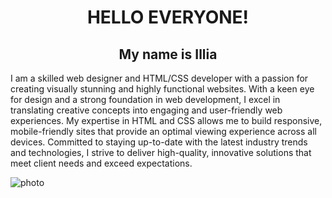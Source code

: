 <h1 align="center">HELLO EVERYONE!</h1>
<h2 align="center">My name is Illia</h2>
<p>I am a skilled web designer and HTML/CSS developer with a passion for creating visually stunning and highly functional websites. With a keen eye for design and a strong foundation in web development, I excel in translating creative concepts into engaging and user-friendly web experiences. My expertise in HTML and CSS allows me to build responsive, mobile-friendly sites that provide an optimal viewing experience across all devices. Committed to staying up-to-date with the latest industry trends and technologies, I strive to deliver high-quality, innovative solutions that meet client needs and exceed expectations.</p>
<img src="https://1.bp.blogspot.com/-OgPeAWIGg5c/XcWacoLVEiI/AAAAAAAAAKo/FG40xLnECYUj5PLEMyNBokR4LPs-wfSCwCLcBGAsYHQ/w1200-h630-p-k-no-nu/movy-programuvannya.jpg" alt="photo">
